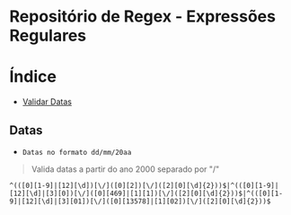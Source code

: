 # Repositório de Regex - Expressões Regulares

# Índice
- [Validar Datas](#datas) 

## Datas
* ``Datas no formato dd/mm/20aa``

>Valida datas a partir do ano 2000 separado por "/"
```
^(([0][1-9]|[12][\d])[\/]([0][2])[\/]([2][0][\d]{2}))$|^(([0][1-9]|[12][\d]|[3][0])[\/]([0][469]|[1][1])[\/]([2][0][\d]{2}))$|^(([0][1-9]|[12][\d]|[3][01])[\/]([0][13578]|[1][02])[\/]([2][0][\d]{2}))$
```
